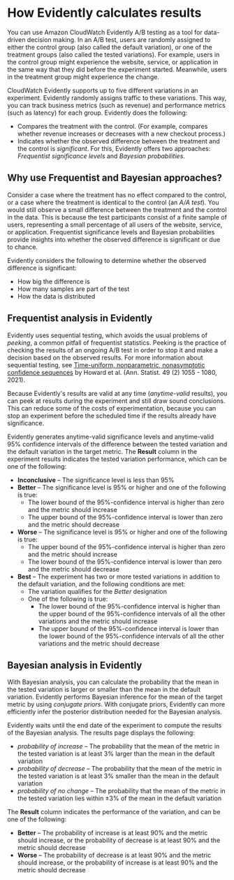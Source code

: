 # How Evidently calculates results<a name="CloudWatch-Evidently-calculate-results"></a>

You can use Amazon CloudWatch Evidently A/B testing as a tool for data\-driven decision making\. In an A/B test, users are randomly assigned to either the control group \(also called the default variation\), or one of the treatment groups \(also called the tested variations\)\. For example, users in the control group might experience the website, service, or application in the same way that they did before the experiment started\. Meanwhile, users in the treatment group might experience the change\.

CloudWatch Evidently supports up to five different variations in an experiment\. Evidently randomly assigns traffic to these variations\. This way, you can track business metrics \(such as revenue\) and performance metrics \(such as latency\) for each group\. Evidently does the following: 
+ Compares the treatment with the control\. \(For example, compares whether revenue increases or decreases with a new checkout process\.\) 
+ Indicates whether the observed difference between the treatment and the control is *significant*\. For this, Evidently offers two approaches: *Frequentist significance levels* and *Bayesian probabilities*\. 

## Why use Frequentist and Bayesian approaches?<a name="CloudWatch-Evidently-calculate-results-approaches"></a>

Consider a case where the treatment has no effect compared to the control, or a case where the treatment is identical to the control \(an *A/A test*\)\. You would still observe a small difference between the treatment and the control in the data\. This is because the test participants consist of a finite sample of users, representing a small percentage of all users of the website, service, or application\. Frequentist significance levels and Bayesian probabilities provide insights into whether the observed difference is significant or due to chance\.

Evidently considers the following to determine whether the observed difference is significant: 
+ How big the difference is
+ How many samples are part of the test
+ How the data is distributed

## Frequentist analysis in Evidently<a name="CloudWatch-Evidently-calculate-results-Frequentist"></a>

Evidently uses sequential testing, which avoids the usual problems of *peeking*, a common pitfall of frequentist statistics\. Peeking is the practice of checking the results of an ongoing A/B test in order to stop it and make a decision based on the observed results\. For more information about sequential testing, see [ Time\-uniform, nonparametric, nonasymptotic confidence sequences](https://projecteuclid.org/journals/annals-of-statistics/volume-49/issue-2/Time-uniform-nonparametric-nonasymptotic-confidence-sequences/10.1214/20-AOS1991.full) by Howard et al\. \(Ann\. Statist\. 49 \(2\) 1055 \- 1080, 2021\)\.

Because Evidently's results are valid at any time \(*anytime\-valid* results\), you can peek at results during the experiment and still draw sound conclusions\. This can reduce some of the costs of experimentation, because you can stop an experiment before the scheduled time if the results already have significance\. 

Evidently generates anytime\-valid significance levels and anytime\-valid 95% confidence intervals of the difference between the tested variation and the default variation in the target metric\. The **Result** column in the experiment results indicates the tested variation performance, which can be one of the following: 
+ **Inconclusive** – The significance level is less than 95%
+ **Better** – The significance level is 95% or higher and one of the following is true:
  + The lower bound of the 95%\-confidence interval is higher than zero and the metric should increase
  + The upper bound of the 95%\-confidence interval is lower than zero and the metric should decrease
+ **Worse** – The significance level is 95% or higher and one of the following is true:
  + The upper bound of the 95%\-confidence interval is higher than zero and the metric should increase
  + The lower bound of the 95%\-confidence interval is lower than zero and the metric should decrease
+ **Best** – The experiment has two or more tested variations in addition to the default variation, and the following conditions are met: 
  + The variation qualifies for the *Better* designation
  + One of the following is true:
    + The lower bound of the 95%\-confidence interval is higher than the upper bound of the 95%\-confidence intervals of all the other variations and the metric should increase
    + The upper bound of the 95%\-confidence interval is lower than the lower bound of the 95%\-confidence intervals of all the other variations and the metric should decrease

## Bayesian analysis in Evidently<a name="CloudWatch-Evidently-calculate-results-Bayesian"></a>

With Bayesian analysis, you can calculate the probability that the mean in the tested variation is larger or smaller than the mean in the default variation\. Evidently performs Bayesian inference for the mean of the target metric by using *conjugate priors*\. With conjugate priors, Evidently can more efficiently infer the posterior distribution needed for the Bayesian analysis\.

Evidently waits until the end date of the experiment to compute the results of the Bayesian analysis\. The results page displays the following:
+ *probability of increase* – The probability that the mean of the metric in the tested variation is at least 3% larger than the mean in the default variation
+ *probability of decrease* – The probability that the mean of the metric in the tested variation is at least 3% smaller than the mean in the default variation
+ *probability of no change* – The probability that the mean of the metric in the tested variation lies within ±3% of the mean in the default variation

The **Result** column indicates the performance of the variation, and can be one of the following:
+ **Better** – The probability of increase is at least 90% and the metric should increase, or the probability of decrease is at least 90% and the metric should decrease
+ **Worse** – The probability of decrease is at least 90% and the metric should increase, or the probability of increase is at least 90% and the metric should decrease 